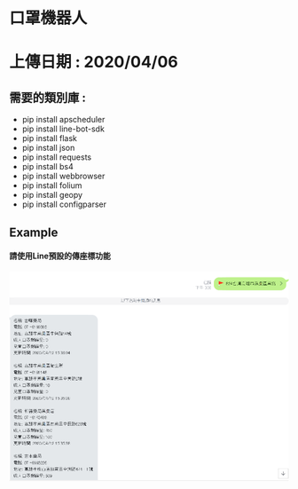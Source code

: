 # 口罩機器人

# 上傳日期 : 2020/04/06</h1>

## 需要的類別庫 :
* pip install apscheduler
* pip install line-bot-sdk
* pip install flask
* pip install json
* pip install requests
* pip install bs4
* pip install webbrowser
* pip install folium
* pip install geopy
* pip install configparser

## Example
#### 請使用Line預設的傳座標功能
<img src="Example.PNG" alt="Something Wrong">

